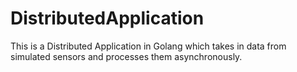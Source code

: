 # DistributedApplication
This is a Distributed Application in Golang which takes in data from simulated sensors and processes them asynchronously.

